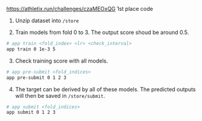 https://athletix.run/challenges/czaMEOxQG 1st place code


1. Unzip dataset into `/store`

2. Train models from fold 0 to 3.
The output score shoud be around 0.5.

```sh
# app train <fold_index> <lr> <check_interval>
app train 0 1e-3 5
```

3. Check training score with all models.
```sh
# app pre-submit <fold_indices>
app pre-submit 0 1 2 3
```
4. The target can be derived by all of these models.
The predicted outputs will then be saved in `/store/submit`.

```sh
# app submit <fold_indices>
app submit 0 1 2 3
```
